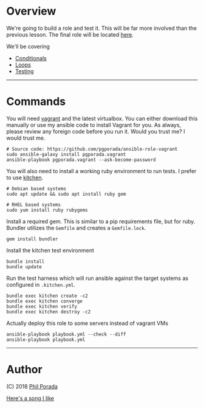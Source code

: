# Overview

We're going to build a role and test it. This will be far more involved than the previous lesson. The final role will be located [here](https://github.com/pgporada/ansible-role-vim).

We'll be covering
* [Conditionals](https://docs.ansible.com/ansible/latest/playbooks_conditionals.html)
* [Loops](https://docs.ansible.com/ansible/latest/playbooks_loops.html)
* [Testing](https://github.com/test-kitchen/test-kitchen/wiki/Getting-Started)

- - - -
# Commands

You will need [vagrant](https://www.vagrantup.com/) and the latest virtualbox. You can either download this manually or use my ansible code to install Vagrant for you. As always, please review any foreign code before you run it. Would you trust me? I would trust me.

    # Source code: https://github.com/pgporada/ansible-role-vagrant
    sudo ansible-galaxy install pgporada.vagrant
    ansible-playbook pgporada.vagrant --ask-become-password

You will also need to install a working ruby environment to run tests. I prefer to use [kitchen](https://kitchen.ci/).

    # Debian based systems
    sudo apt update && sudo apt install ruby gem

    # RHEL based systems
    sudo yum install ruby rubygems

Install a required gem. This is similar to a pip requirements file, but for ruby. Bundler utilizes the `Gemfile` and creates a `Gemfile.lock`.

    gem install bundler

Install the kitchen test environment

    bundle install
    bundle update

Run the test harness which will run ansible against the target systems as configured in `.kitchen.yml`.

    bundle exec kitchen create -c2
    bundle exec kitchen converge
    bundle exec kitchen verify
    bundle exec kitchen destroy -c2

Actually deploy this role to some servers instead of vagrant VMs

    ansible-playbook playbook.yml --check --diff
    ansible-playbook playbook.yml

- - - -
# Author
(C) 2018 [Phil Porada](https://philporada.com)

[Here's a song I like](https://www.youtube.com/watch?v=swW4mJuLzWw)
